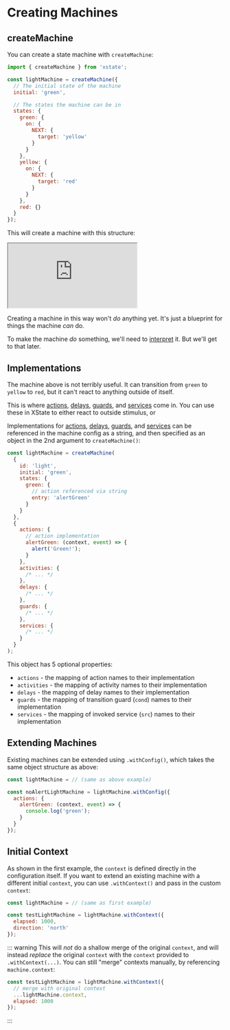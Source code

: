 # Creating Machines

## createMachine

You can create a state machine with `createMachine`:

```js
import { createMachine } from 'xstate';

const lightMachine = createMachine({
  // The initial state of the machine
  initial: 'green',

  // The states the machine can be in
  states: {
    green: {
      on: {
        NEXT: {
          target: 'yellow'
        }
      }
    },
    yellow: {
      on: {
        NEXT: {
          target: 'red'
        }
      }
    },
    red: {}
  }
});
```

This will create a machine with this structure:

<iframe src="https://stately.ai/viz/embed/bcea02db-db69-4c7d-a86c-78a500456195?mode=viz&panel=code&readOnly=1&showOriginalLink=1&controls=0&pan=0&zoom=0"
allow="accelerometer; ambient-light-sensor; camera; encrypted-media; geolocation; gyroscope; hid; microphone; midi; payment; usb; vr; xr-spatial-tracking"
sandbox="allow-forms allow-modals allow-popups allow-presentation allow-same-origin allow-scripts"
></iframe>

Creating a machine in this way won't _do_ anything yet. It's just a blueprint for things the machine _can_ do.

To make the machine _do_ something, we'll need to [interpret](./interpreting-machines.md) it. But we'll get to that later.

## Implementations

The machine above is not terribly useful. It can transition from `green` to `yellow` to `red`, but it can't react to anything outside of itself.

This is where [actions](./actions.md), [delays](./delays.md), [guards](./guards.md), and [services](./communication.md) come in. You can use these in XState to either react to outside stimulus, or

Implementations for [actions](./actions.md), [delays](./delays.md), [guards](./guards.md), and [services](./communication.md) can be referenced in the machine config as a string, and then specified as an object in the 2nd argument to `createMachine()`:

```js
const lightMachine = createMachine(
  {
    id: 'light',
    initial: 'green',
    states: {
      green: {
        // action referenced via string
        entry: 'alertGreen'
      }
    }
  },
  {
    actions: {
      // action implementation
      alertGreen: (context, event) => {
        alert('Green!');
      }
    },
    activities: {
      /* ... */
    },
    delays: {
      /* ... */
    },
    guards: {
      /* ... */
    },
    services: {
      /* ... */
    }
  }
);
```

This object has 5 optional properties:

- `actions` - the mapping of action names to their implementation
- `activities` - the mapping of activity names to their implementation
- `delays` - the mapping of delay names to their implementation
- `guards` - the mapping of transition guard (`cond`) names to their implementation
- `services` - the mapping of invoked service (`src`) names to their implementation

## Extending Machines

Existing machines can be extended using `.withConfig()`, which takes the same object structure as above:

```js
const lightMachine = // (same as above example)

const noAlertLightMachine = lightMachine.withConfig({
  actions: {
    alertGreen: (context, event) => {
      console.log('green');
    }
  }
});
```

## Initial Context

As shown in the first example, the `context` is defined directly in the configuration itself. If you want to extend an existing machine with a different initial `context`, you can use `.withContext()` and pass in the custom `context`:

```js
const lightMachine = // (same as first example)

const testLightMachine = lightMachine.withContext({
  elapsed: 1000,
  direction: 'north'
});
```

::: warning
This will _not_ do a shallow merge of the original `context`, and will instead _replace_ the original `context` with the `context` provided to `.withContext(...)`. You can still "merge" contexts manually, by referencing `machine.context`:

```js
const testLightMachine = lightMachine.withContext({
  // merge with original context
  ...lightMachine.context,
  elapsed: 1000
});
```

:::
